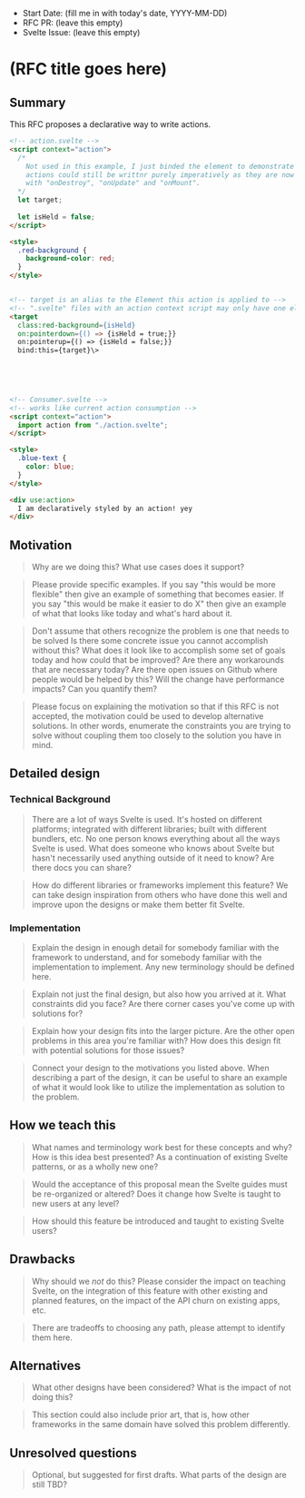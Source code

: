 - Start Date: (fill me in with today's date, YYYY-MM-DD)
- RFC PR: (leave this empty)
- Svelte Issue: (leave this empty)

# (RFC title goes here)

## Summary

This RFC proposes a declarative way to write actions.

```html
<!-- action.svelte -->
<script context="action">
  /*
    Not used in this example, I just binded the element to demonstrate 
    actions could still be writtnr purely imperatively as they are now
    with "onDestroy", "onUpdate" and "onMount".
  */
  let target;
  
  let isHeld = false;
</script>

<style>
  .red-background {
    background-color: red;
  }
</style>


<!-- target is an alias to the Element this action is applied to -->
<!-- ".svelte" files with an action context script may only have one element, a target, and target shall have 0 children.-->
<target
  class:red-background={isHeld}
  on:pointerdown={() => {isHeld = true;}}
  on:pointerup={() => {isHeld = false;}}
  bind:this={target}\>

  
  


<!-- Consumer.svelte -->
<!-- works like current action consumption -->
<script context="action">
  import action from "./action.svelte";
</script>

<style>
  .blue-text {
    color: blue;
  }
</style>

<div use:action>
  I am declaratively styled by an action! yey
</div>
```


## Motivation

> Why are we doing this? What use cases does it support?

> Please provide specific examples. If you say "this would be more flexible" then
> give an example of something that becomes easier. If you say "this would be make
> it easier to do X" then give an example of what that looks like today and what's
> hard about it.

> Don't assume that others recognize the problem is one that needs to be solved
> Is there some concrete issue you cannot accomplish without this?
> What does it look like to accomplish some set of goals today and how could
> that be improved?
> Are there any workarounds that are necessary today?
> Are there open issues on Github where people would be helped by this?
> Will the change have performance impacts? Can you quantify them?

> Please focus on explaining the motivation so that if this RFC is not accepted,
> the motivation could be used to develop alternative solutions. In other words,
> enumerate the constraints you are trying to solve without coupling them too
> closely to the solution you have in mind.

## Detailed design

### Technical Background

> There are a lot of ways Svelte is used. It's hosted on different platforms;
> integrated with different libraries; built with different bundlers, etc. No one
> person knows everything about all the ways Svelte is used. What does someone who
> knows about Svelte but hasn't necessarily used anything outside of it need to
> know? Are there docs you can share?

> How do different libraries or frameworks implement this feature? We can take
> design inspiration from others who have done this well and improve upon the
> designs or make them better fit Svelte.

### Implementation

> Explain the design in enough detail for somebody familiar with the framework to
understand, and for somebody familiar with the implementation to implement. Any
> new terminology should be defined here.

> Explain not just the final design, but also how you arrived at it. What
> constraints did you face? Are there corner cases you've come up with solutions for?

> Explain how your design fits into the larger picture. Are the other open problems
> in this area you're familiar with? How does this design fit with potential
> solutions for those issues?

> Connect your design to the motivations you listed above. When describing a part of
> the design, it can be useful to share an example of what it would look like to
> utilize the implementation as solution to the problem.

## How we teach this

> What names and terminology work best for these concepts and why? How is this
idea best presented? As a continuation of existing Svelte patterns, or as a
wholly new one?

> Would the acceptance of this proposal mean the Svelte guides must be
re-organized or altered? Does it change how Svelte is taught to new users
at any level?

> How should this feature be introduced and taught to existing Svelte
users?

## Drawbacks

> Why should we *not* do this? Please consider the impact on teaching Svelte,
on the integration of this feature with other existing and planned features,
on the impact of the API churn on existing apps, etc.

> There are tradeoffs to choosing any path, please attempt to identify them here.

## Alternatives

> What other designs have been considered? What is the impact of not doing this?

> This section could also include prior art, that is, how other frameworks in the
> same domain have solved this problem differently.

## Unresolved questions

> Optional, but suggested for first drafts. What parts of the design are still TBD?
